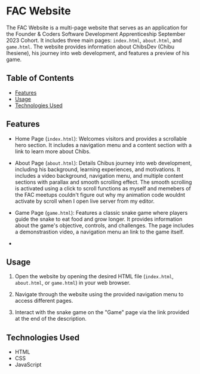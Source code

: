 # FAC Website

The FAC Website is a multi-page website that serves as an application for the Founder & Coders Software Development Apprenticeship September 2023 Cohort. It includes three main pages: `index.html`, `about.html`, and `game.html`. The website provides information about ChibsDev (Chibu Ihesiene), his journey into web development, and features a preview of his game.

## Table of Contents

- [Features](#features)
- [Usage](#usage)
- [Technologies Used](#technologies-used)

## Features

- Home Page (`index.html`): Welcomes visitors and provides a scrollable hero section. It includes a navigation menu and a content section with a link to learn more about Chibs.

- About Page (`about.html`): Details Chibus journey into web development, including his background, learning experiences, and motivations. It includes a video background, navigation menu, and multiple content sections with parallax and smooth scrolling effect. The smooth scrolling is activated using a click to scroll functions as myself and memebers of the FAC meetups couldn't figure out why my animation code wouldnt activate by scroll when I open live server from my editor.

- Game Page (`game.html`): Features a classic snake game where players guide the snake to eat food and grow longer. It provides information about the game's objective, controls, and challenges. The page includes a demonstrastion video, a navigation menu an link to the game itself.
- 

## Usage

1. Open the website by opening the desired HTML file (`index.html`, `about.html`, or `game.html`) in your web browser.

2. Navigate through the website using the provided navigation menu to access different pages.

3. Interact with the snake game on the "Game" page via the link provided at the end of the description.

## Technologies Used

- HTML
- CSS
- JavaScript


